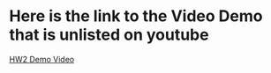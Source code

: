 # Here is the link to the Video Demo that is unlisted on youtube


[HW2 Demo Video](https://youtu.be/5PEBPmzgWWc) 